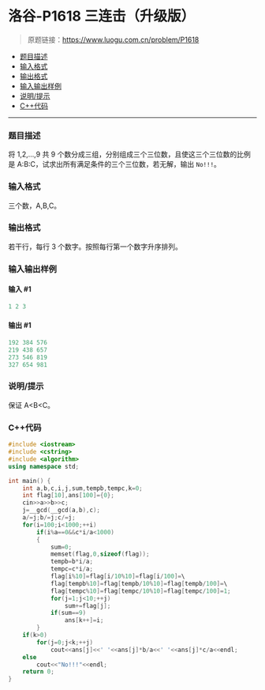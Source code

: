 # 洛谷-P1618 三连击（升级版）

> 原题链接：https://www.luogu.com.cn/problem/P1618

- [题目描述](#题目描述)
- [输入格式](#输入格式)
- [输出格式](#输出格式)
- [输入输出样例](#输入输出样例)
- [说明/提示](#说明/提示)
- [C++代码](#C++代码)

---

### <a name="题目描述">题目描述</a>

将 1,2,…,9 共 9 个数分成三组，分别组成三个三位数，且使这三个三位数的比例是 A:B:C，试求出所有满足条件的三个三位数，若无解，输出 `No!!!`。

### <a name="输入格式">输入格式</a>

三个数，A,B,C。

### <a name="输出格式">输出格式</a>

若干行，每行 3 个数字。按照每行第一个数字升序排列。

### <a name="输入输出样例">输入输出样例</a>

#### 输入 #1

```c++
1 2 3
```

#### 输出 #1

```c++
192 384 576
219 438 657
273 546 819
327 654 981
```

### <a name="说明/提示">说明/提示</a>

保证 A<B<C。

### <a name="C++代码">C++代码</a>

```c++
#include <iostream>
#include <cstring>
#include <algorithm>
using namespace std;

int main() {
    int a,b,c,i,j,sum,tempb,tempc,k=0;
    int flag[10],ans[100]={0};
    cin>>a>>b>>c;
    j=__gcd(__gcd(a,b),c);
    a/=j;b/=j;c/=j;
    for(i=100;i<1000;++i)
        if(i%a==0&&c*i/a<1000)
        {
            sum=0;
            memset(flag,0,sizeof(flag));
            tempb=b*i/a;
            tempc=c*i/a;
            flag[i%10]=flag[i/10%10]=flag[i/100]=\
            flag[tempb%10]=flag[tempb/10%10]=flag[tempb/100]=\
            flag[tempc%10]=flag[tempc/10%10]=flag[tempc/100]=1;
            for(j=1;j<10;++j)
                sum+=flag[j];
            if(sum==9)
                ans[k++]=i;
        }
    if(k>0)
        for(j=0;j<k;++j)
            cout<<ans[j]<<' '<<ans[j]*b/a<<' '<<ans[j]*c/a<<endl;
    else
        cout<<"No!!!"<<endl;
    return 0;
}
```